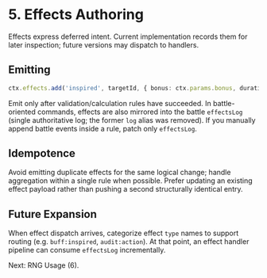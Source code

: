 # 5. Effects Authoring

Effects express deferred intent. Current implementation records them for later inspection; future versions may dispatch to handlers.

## Emitting
```ts
ctx.effects.add('inspired', targetId, { bonus: ctx.params.bonus, durationRounds: ctx.acc.durationRounds });
```
Emit only after validation/calculation rules have succeeded. In battle-oriented commands, effects are also mirrored into the battle `effectsLog` (single authoritative log; the former `log` alias was removed). If you manually append battle events inside a rule, patch only `effectsLog`.

## Idempotence
Avoid emitting duplicate effects for the same logical change; handle aggregation within a single rule when possible. Prefer updating an existing effect payload rather than pushing a second structurally identical entry.

## Future Expansion
When effect dispatch arrives, categorize effect `type` names to support routing (e.g. `buff:inspired`, `audit:action`). At that point, an effect handler pipeline can consume `effectsLog` incrementally.

Next: RNG Usage (6).

